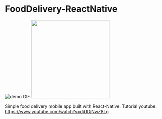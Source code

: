 # FoodDelivery-ReactNative

![demo GIF](foodDelivery-demo.gif)
<img src="/foodDelivery-demo.gif" width="250" height="250"/>

Simple food delivery mobile app built with React-Native. Tutorial youtube: https://www.youtube.com/watch?v=diUDjNwZ8Lg
